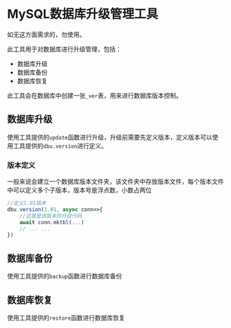 # MySQL数据库升级管理工具

如无这方面需求的，勿使用。

此工具用于对数据库进行升级管理，包括：

* 数据库升级
* 数据库备份
* 数据库恢复

此工具会在数据库中创建一张`_ver`表，用来进行数据库版本控制。

## 数据库升级

使用工具提供的`update`函数进行升级，升级前需要先定义版本，定义版本可以使用工具提供的`dbu.version`进行定义。

### 版本定义
一般来说会建立一个数据库版本文件夹，该文件夹中存放版本文件，每个版本文件中可以定义多个子版本，版本号是浮点数，小数占两位
```typescript
//定义1.01版本
dbu.version(1.01, async conn=>{
	//这里是该版本的升级代码
	await conn.mktbl(...)
	// ... ...
})
```

## 数据库备份

使用工具提供的`backup`函数进行数据库备份

## 数据库恢复

使用工具提供的`restore`函数进行数据库恢复
